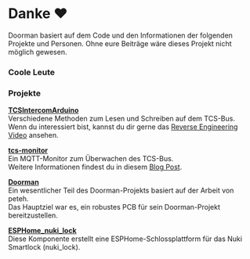 <script setup>
import { VPTeamMembers } from 'vitepress/theme'

const members = [
  {
    avatar: 'https://www.github.com/azoninc.png',
    name: 'AzonInc',
    title: 'Ersteller vom Doorman-S3 PCB und der ESPHome-basierten Firmware',
    links: [
      { icon: 'github', link: 'https://github.com/azoninc' },
    ],
    sponsor: 'https://github.com/sponsors/azoninc',
  },
  {
    avatar: 'https://www.github.com/peteh.png',
    name: 'peteh',
    title: 'Entwickler der original Doorman custom Firmware',
    links: [
      { icon: 'github', link: 'https://github.com/peteh' },
    ],
    sponsor: 'https://github.com/sponsors/peteh',
  },
  {
    avatar: 'https://www.github.com/astrehlau.png',
    name: 'AStrehlau',
    title: 'Electronics Engineer',
    links: [
      { icon: 'github', link: 'https://github.com/astrehlau' },
    ]
  },
  {
    avatar: 'https://www.github.com/calibanorg.png',
    name: 'calibanorg',
    title: 'Sponsor für die Entwicklung',
    links: [
      { icon: 'github', link: 'https://github.com/calibanorg' },
    ]
  },
  {
    avatar: 'https://www.github.com/atc1441.png',
    name: 'atc1441',
    title: 'Reverse engineering der TCS Bus Kommunikation',
    links: [
      { icon: 'github', link: 'https://github.com/atc1441' },
    ],
    sponsor: 'https://paypal.me/hoverboard1'
  },
  {
    avatar: 'https://www.github.com/uriyacovy.png',
    name: 'uriyacovy',
    title: 'Entwickler der ESPHome Nuki Lock Komponente',
    links: [
      { icon: 'github', link: 'https://github.com/uriyacovy' },
    ]
  }
]
</script>

# Danke ❤️

Doorman basiert auf dem Code und den Informationen der folgenden Projekte und Personen. Ohne eure Beiträge wäre dieses Projekt nicht möglich gewesen.

### Coole Leute

<VPTeamMembers size="small" :members="members" />


### Projekte

**[TCSIntercomArduino](https://github.com/atc1441/TCSintercomArduino)**\
Verschiedene Methoden zum Lesen und Schreiben auf dem TCS-Bus.\
Wenn du interessiert bist, kannst du dir gerne das [Reverse Engineering Video](https://www.youtube.com/watch?v=xFLoauqj9yA) ansehen.

**[tcs-monitor](https://github.com/Syralist/tcs-monitor)**\
Ein MQTT-Monitor zum Überwachen des TCS-Bus.\
Weitere Informationen findest du in diesem [Blog Post](https://blog.syralist.de/posts/smarthome/klingel/).

**[Doorman](https://github.com/peteh/doorman)**\
Ein wesentlicher Teil des Doorman-Projekts basiert auf der Arbeit von peteh.\
Das Hauptziel war es, ein robustes PCB für sein Doorman-Projekt bereitzustellen.

**[ESPHome_nuki_lock](https://github.com/uriyacovy/ESPHome_nuki_lock)**\
Diese Komponente erstellt eine ESPHome-Schlossplattform für das Nuki Smartlock (nuki_lock).
